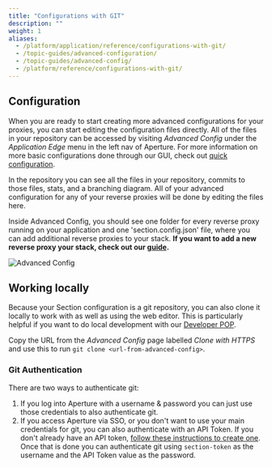 ```yaml
---
title: "Configurations with GIT"
description: ""
weight: 1
aliases:
  - /platform/application/reference/configurations-with-git/
  - /topic-guides/advanced-configuration/
  - /topic-guides/advanced-config/
  - /platform/reference/configurations-with-git/
---
```


## Configuration

When you are ready to start creating more advanced configurations for your proxies, you can start editing the configuration files directly. All of the files in your repository can be accessed by visiting *Advanced Config* under the *Application Edge* menu in the left nav of Aperture. For more information on more basic configurations done through our GUI, check out [quick configuration](/docs/topic-guides/basic-configuration).

In the repository you can see all the files in your repository, commits to those files, stats, and a branching diagram. All of your advanced configuration for any of your reverse proxies will be done by editing the files here.

Inside Advanced Config, you should see one folder for every reverse proxy running on your application and one 'section.config.json' file, where you can add additional reverse proxies to your stack. **If you want to add a new reverse proxy your stack, check out our [guide](/docs/how-to/install-a-new-proxy).**

![Advanced Config](/docs/images/dev/advanced-config-git.png)

## Working locally

Because your Section configuration is a git repository, you can also clone it locally to work with as well as using the web editor. 
This is particularly helpful if you want to do local development with our [Developer POP](/docs/developer-workflow/).

Copy the URL from the *Advanced Config* page labelled *Clone with HTTPS* and use this to run `git clone <url-from-advanced-config>`.

### Git Authentication

There are two ways to authenticate git:

1. If you log into Aperture with a username & password you can just use those credentials to also authenticate git.  
1. If you access Aperture via SSO, or you don't want to use your main credentials for git, you can also authenticate with an API Token. 
   If you don't already have an API token, [follow these instructions to create one](/docs/api/api-tokens/#creating-an-api-token). 
   Once that is done you can authenticate git using `section-token` as the username and the API Token value as the password.

